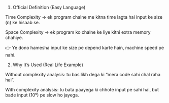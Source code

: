 1. Official Definition (Easy Language)

Time Complexity → ek program chalne me kitna time lagta hai input ke size (n) ke hisaab se.

Space Complexity → ek program ko chalne ke liye kitni extra memory chahiye.

👉 Ye dono hamesha input ke size pe depend karte hain, machine speed pe nahi.

2. Why It’s Used (Real Life Example)

Without complexity analysis: tu bas likh dega ki “mera code sahi chal raha hai”.

With complexity analysis: tu bata paayega ki chhote input pe sahi hai, but bade input (10⁶) pe slow ho jayega.